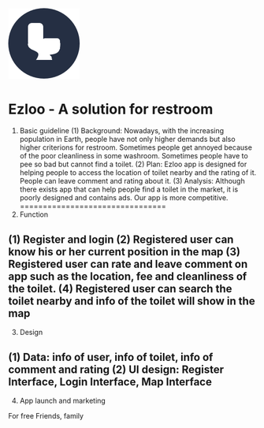 ![image](https://github.com/allenyzs/Ezloo/blob/master/UI%20design/App%20Icon.png)
---
Ezloo - A solution for restroom
===============================
1.	Basic guideline 
(1) Background: Nowadays, with the increasing population in Earth, people have not only higher demands but also higher criterions for restroom. Sometimes people get annoyed because of the poor cleanliness in some washroom. Sometimes people have to pee so bad but cannot find a toilet. 
(2) Plan: Ezloo app is designed for helping people to access the location of toilet nearby and the rating of it. People can leave comment and rating about it.
(3) Analysis: Although there exists app that can help people find a toilet in the market, it is poorly designed and contains ads. Our app is more competitive.  
================================
2.	Function

(1)	Register and login
(2)	Registered user can know his or her current position in the map
(3)	Registered user can rate and leave comment on app such as the location, fee and cleanliness of the toilet. 
(4)	Registered user can search the toilet nearby and info of the toilet will show in the map
---
3.	Design

(1)	Data: info of user, info of toilet, info of comment and rating
(2)	UI design: Register Interface, Login Interface, Map Interface
---
4.	App launch and marketing

For free
Friends, family
